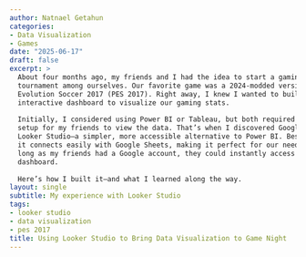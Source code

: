 ```yaml
---
author: Natnael Getahun
categories:
- Data Visualization
- Games
date: "2025-06-17"
draft: false
excerpt: >
  About four months ago, my friends and I had the idea to start a gaming 
  tournament among ourselves. Our favorite game was a 2024-modded version of Pro 
  Evolution Soccer 2017 (PES 2017). Right away, I knew I wanted to build an 
  interactive dashboard to visualize our gaming stats.
  
  Initially, I considered using Power BI or Tableau, but both required extra 
  setup for my friends to view the data. That’s when I discovered Google’s 
  Looker Studio—a simpler, more accessible alternative to Power BI. Best of all, 
  it connects easily with Google Sheets, making it perfect for our needs. As 
  long as my friends had a Google account, they could instantly access the 
  dashboard.
  
  Here’s how I built it—and what I learned along the way.
layout: single
subtitle: My experience with Looker Studio
tags:
- looker studio
- data visualization
- pes 2017
title: Using Looker Studio to Bring Data Visualization to Game Night
---
```


